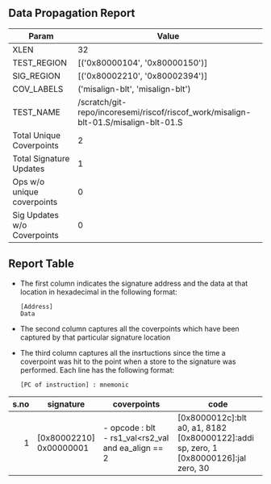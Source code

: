 
## Data Propagation Report

| Param                     | Value    |
|---------------------------|----------|
| XLEN                      | 32      |
| TEST_REGION               | [('0x80000104', '0x80000150')]      |
| SIG_REGION                | [('0x80002210', '0x80002394')]      |
| COV_LABELS                | ('misalign-blt', 'misalign-blt')      |
| TEST_NAME                 | /scratch/git-repo/incoresemi/riscof/riscof_work/misalign-blt-01.S/misalign-blt-01.S    |
| Total Unique Coverpoints  | 2      |
| Total Signature Updates   | 1      |
| Ops w/o unique coverpoints | 0      |
| Sig Updates w/o Coverpoints | 0    |

## Report Table

- The first column indicates the signature address and the data at that location in hexadecimal in the following format: 
  ```
  [Address]
  Data
  ```

- The second column captures all the coverpoints which have been captured by that particular signature location

- The third column captures all the insrtuctions since the time a coverpoint was
  hit to the point when a store to the signature was performed. Each line has
  the following format:
  ```
  [PC of instruction] : mnemonic
  ```

|s.no|        signature         |                        coverpoints                         |                                               code                                               |
|---:|--------------------------|------------------------------------------------------------|--------------------------------------------------------------------------------------------------|
|   1|[0x80002210]<br>0x00000001|- opcode : blt<br> -  rs1_val<rs2_val and ea_align == 2<br> |[0x8000012c]:blt a0, a1, 8182<br> [0x80000122]:addi sp, zero, 1<br> [0x80000126]:jal zero, 30<br> |
